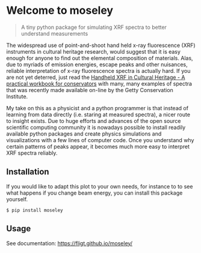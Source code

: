 # Welcome to moseley 
> A tiny python package for simulating XRF spectra to better understand measurements 


The widespread use of point-and-shoot hand held x-ray fluorescence (XRF) instruments in cultural heritage research, would suggest that it is easy enough for anyone to find out the elemental composition of materials. Alas, due to myriads of emission energies, escape peaks and other nuisances, reliable interpretation of x-ray fluorescence spectra is actually hard. If you are not yet deterred, just read the [Handheld XRF in Cultural Heritage - A practical workbook for conservators](http://www.getty.edu/conservation/publications_resources/pdf_publications/pdf/handheld-xrf-cultural-heritage.pdf) with many, many examples of spectra that was recently made available on-line by the Getty Conservation Institute. 

My take on this as a physicist and a python programmer is that instead of learning from data directly (i.e. staring at measured spectra), a nicer route to insight exists. Due to huge efforts and advances of the open source scientific computing community it is nowadays possible to install readily available python packages and create physics simulations and visualizations with a few lines of computer code. Once you understand why certain patterns of peaks appear, it becomes much more easy to interpret XRF spectra reliably.  

## Installation 

If you would like to adapt this plot to your own needs, for instance to to see what happens if you change beam energy, you can install this package yourself. 

    $ pip install moseley 
    
    

## Usage 

See documentation: https://fligt.github.io/moseley/
